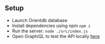 ## Setup

* Launch Orientdb database
* Install dependencies using npm `npm i`
* Run the server: `node ./src/index.js`
* Open GraphiQL to test the API locally [here](http://localhost:3000/api)
